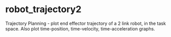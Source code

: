 # robot_trajectory2
Trajectory Planning - plot end effector trajectory of a 2 link robot, in the task space. Also plot time-position, time-velocity, time-acceleration graphs. 
